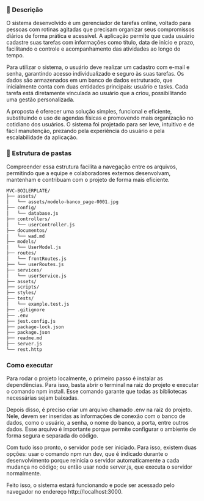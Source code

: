 ### 📜 Descrição

O sistema desenvolvido é um gerenciador de tarefas online, voltado para pessoas com rotinas agitadas que precisam organizar seus compromissos diários de forma prática e acessível. A aplicação permite que cada usuário cadastre suas tarefas com informações como título, data de início e prazo, facilitando o controle e acompanhamento das atividades ao longo do tempo.

Para utilizar o sistema, o usuário deve realizar um cadastro com e-mail e senha, garantindo acesso individualizado e seguro às suas tarefas. Os dados são armazenados em um banco de dados estruturado, que inicialmente conta com duas entidades principais: usuário e tasks. Cada tarefa está diretamente vinculada ao usuário que a criou, possibilitando uma gestão personalizada.

A proposta é oferecer uma solução simples, funcional e eficiente, substituindo o uso de agendas físicas e promovendo mais organização no cotidiano dos usuários. O sistema foi projetado para ser leve, intuitivo e de fácil manutenção, prezando pela experiência do usuário e pela escalabilidade da aplicação.

### 📁 Estrutura de pastas

Compreender essa estrutura facilita a navegação entre os arquivos, permitindo que a equipe e colaboradores externos desenvolvam, mantenham e contribuam com o projeto de forma mais eficiente.

```bash
MVC-BOILERPLATE/
├── assets/
│   └── assets/modelo-banco_page-0001.jpg
├── config/
│   └── database.js
├── controllers/
│   └── userController.js
├── documentos/
│   └── wad.md
├── models/
│   └── UserModel.js
├── routes/
│   └── frontRoutes.js
├── └── userRoutes.js
├── services/
│   └── userService.js
├── assets/
├── scripts/
├── styles/
├── tests/
│   └── example.test.js
├── .gitignore
├── .env
├── jest.config.js
├── package-lock.json
├── package.json
├── readme.md
├── server.js
└── rest.http
```

### Como executar

Para rodar o projeto localmente, o primeiro passo é instalar as dependências. Para isso, basta abrir o terminal na raiz do projeto e executar o comando npm install. Esse comando garante que todas as bibliotecas necessárias sejam baixadas.

Depois disso, é preciso criar um arquivo chamado .env na raiz do projeto. Nele, devem ser inseridas as informações de conexão com o banco de dados, como o usuário, a senha, o nome do banco, a porta, entre outros dados. Esse arquivo é importante porque permite configurar o ambiente de forma segura e separada do código.

Com tudo isso pronto, o servidor pode ser iniciado. Para isso, existem duas opções: usar o comando npm run dev, que é indicado durante o desenvolvimento porque reinicia o servidor automaticamente a cada mudança no código; ou então usar node server.js, que executa o servidor normalmente.

Feito isso, o sistema estará funcionando e pode ser acessado pelo navegador no endereço http://localhost:3000.
